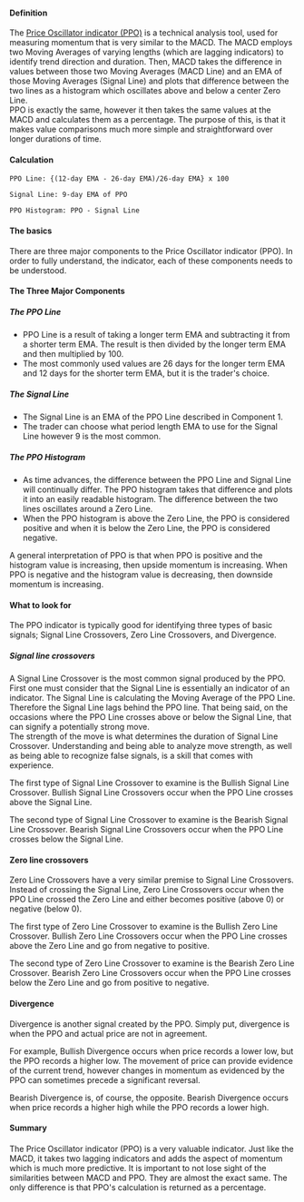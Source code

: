 #### Definition

The [Price Oscillator indicator (PPO)](https://www.tradingview.com/scripts/priceoscillator/) is a technical analysis tool, used for measuring momentum that is very similar to the MACD. The MACD employs two Moving Averages of varying lengths (which are lagging indicators) to identify trend direction and duration. Then, MACD takes the difference in values between those two Moving Averages (MACD Line) and an EMA of those Moving Averages (Signal Line) and plots that difference between the two lines as a histogram which oscillates above and below a center Zero Line.  
PPO is exactly the same, however it then takes the same values at the MACD and calculates them as a percentage. The purpose of this, is that it makes value comparisons much more simple and straightforward over longer durations of time.

#### Calculation

```
PPO Line: {(12-day EMA - 26-day EMA)/26-day EMA} x 100

Signal Line: 9-day EMA of PPO

PPO Histogram: PPO - Signal Line
```

#### The basics

There are three major components to the Price Oscillator indicator (PPO). In order to fully understand, the indicator, each of these components needs to be understood.

#### The Three Major Components

##### The PPO Line

-   PPO Line is a result of taking a longer term EMA and subtracting it from a shorter term EMA. The result is then divided by the longer term EMA and then multiplied by 100.
-   The most commonly used values are 26 days for the longer term EMA and 12 days for the shorter term EMA, but it is the trader's choice.

##### The Signal Line

-   The Signal Line is an EMA of the PPO Line described in Component 1.
-   The trader can choose what period length EMA to use for the Signal Line however 9 is the most common.

##### The PPO Histogram

-   As time advances, the difference between the PPO Line and Signal Line will continually differ. The PPO histogram takes that difference and plots it into an easily readable histogram. The difference between the two lines oscillates around a Zero Line.
-   When the PPO histogram is above the Zero Line, the PPO is considered positive and when it is below the Zero Line, the PPO is considered negative.

A general interpretation of PPO is that when PPO is positive and the histogram value is increasing, then upside momentum is increasing. When PPO is negative and the histogram value is decreasing, then downside momentum is increasing.

#### What to look for

The PPO indicator is typically good for identifying three types of basic signals; Signal Line Crossovers, Zero Line Crossovers, and Divergence.

##### Signal line crossovers

A Signal Line Crossover is the most common signal produced by the PPO. First one must consider that the Signal Line is essentially an indicator of an indicator. The Signal Line is calculating the Moving Average of the PPO Line. Therefore the Signal Line lags behind the PPO line. That being said, on the occasions where the PPO Line crosses above or below the Signal Line, that can signify a potentially strong move.  
The strength of the move is what determines the duration of Signal Line Crossover. Understanding and being able to analyze move strength, as well as being able to recognize false signals, is a skill that comes with experience.

The first type of Signal Line Crossover to examine is the Bullish Signal Line Crossover. Bullish Signal Line Crossovers occur when the PPO Line crosses above the Signal Line.

The second type of Signal Line Crossover to examine is the Bearish Signal Line Crossover. Bearish Signal Line Crossovers occur when the PPO Line crosses below the Signal Line.

#### Zero line crossovers

Zero Line Crossovers have a very similar premise to Signal Line Crossovers. Instead of crossing the Signal Line, Zero Line Crossovers occur when the PPO Line crossed the Zero Line and either becomes positive (above 0) or negative (below 0).

The first type of Zero Line Crossover to examine is the Bullish Zero Line Crossover. Bullish Zero Line Crossovers occur when the PPO Line crosses above the Zero Line and go from negative to positive.

The second type of Zero Line Crossover to examine is the Bearish Zero Line Crossover. Bearish Zero Line Crossovers occur when the PPO Line crosses below the Zero Line and go from positive to negative.

#### Divergence

Divergence is another signal created by the PPO. Simply put, divergence is when the PPO and actual price are not in agreement.

For example, Bullish Divergence occurs when price records a lower low, but the PPO records a higher low. The movement of price can provide evidence of the current trend, however changes in momentum as evidenced by the PPO can sometimes precede a significant reversal.

Bearish Divergence is, of course, the opposite. Bearish Divergence occurs when price records a higher high while the PPO records a lower high.

#### Summary

#### 

The Price Oscillator indicator (PPO) is a very valuable indicator. Just like the MACD, it takes two lagging indicators and adds the aspect of momentum which is much more predictive. It is important to not lose sight of the similarities between MACD and PPO. They are almost the exact same. The only difference is that PPO's calculation is returned as a percentage.